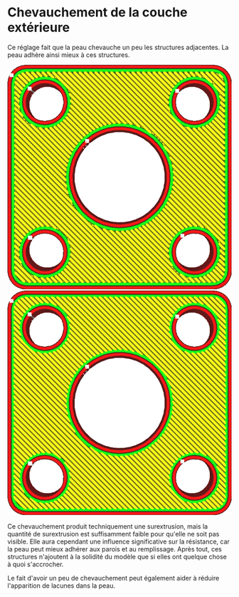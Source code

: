 Chevauchement de la couche extérieure
====
Ce réglage fait que la peau chevauche un peu les structures adjacentes. La peau adhère ainsi mieux à ces structures.

![Pas de chevauchement](../../../articles/images/skin_overlap_none.png)
![Un peu de chevauchements](../../../articles/images/skin_overlap_20.png)

Ce chevauchement produit techniquement une surextrusion, mais la quantité de surextrusion est suffisamment faible pour qu'elle ne soit pas visible. Elle aura cependant une influence significative sur la résistance, car la peau peut mieux adhérer aux parois et au remplissage. Après tout, ces structures n'ajoutent à la solidité du modèle que si elles ont quelque chose à quoi s'accrocher.

Le fait d'avoir un peu de chevauchement peut également aider à réduire l'apparition de lacunes dans la peau.
